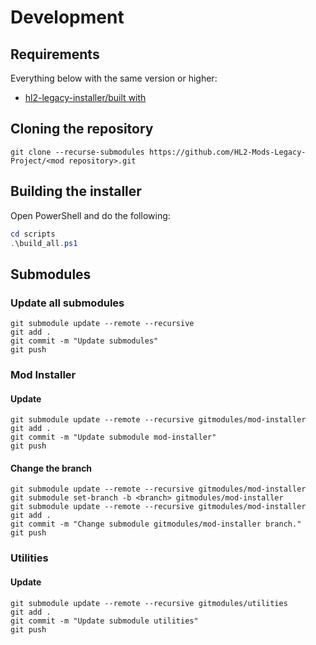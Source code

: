 # Development

## Requirements

Everything below with the same version or higher:

- [hl2-legacy-installer/built with](https://github.com/HL2-Mods-Legacy-Project/hl2-legacy-installer/blob/v1.x/README.md#built-with)

## Cloning the repository

```text
git clone --recurse-submodules https://github.com/HL2-Mods-Legacy-Project/<mod repository>.git
```

## Building the installer

Open PowerShell and do the following:

```powershell
cd scripts
.\build_all.ps1
```

## Submodules

### Update all submodules

```text
git submodule update --remote --recursive
git add .
git commit -m "Update submodules"
git push
```

### Mod Installer

#### Update

```text
git submodule update --remote --recursive gitmodules/mod-installer
git add .
git commit -m "Update submodule mod-installer"
git push
```

#### Change the branch

```text
git submodule update --remote --recursive gitmodules/mod-installer
git submodule set-branch -b <branch> gitmodules/mod-installer
git submodule update --remote --recursive gitmodules/mod-installer
git add .
git commit -m "Change submodule gitmodules/mod-installer branch."
git push
```

### Utilities

#### Update

```text
git submodule update --remote --recursive gitmodules/utilities
git add .
git commit -m "Update submodule utilities"
git push
```
